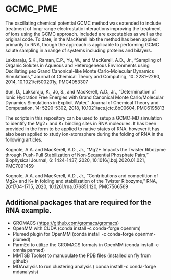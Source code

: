 # GCMC_PME

The oscillating chemical potential GCMC method was extended to include treatment
of long-range electrostatic interactions improving the treatment of ions using the
GCMC approach. Included are executables as well as the original code. To date, in the 
MacKerell lab the method has been applied primarily to RNA, though the approach is 
applicable to performing GCMC solute sampling in a range of systems including proteins and
bilayers. 

Lakkaraju, S.K., Raman, E.P., Yu, W., and MacKerell, A.D., Jr., “Sampling of Organic Solutes in 
Aqueous and Heterogeneous Environments using Oscillating μex Grand Canonical-like Monte 
Carlo-Molecular Dynamics Simulations,” Journal of Chemical Theory and Computing, 10: 2281–2290, 2014, 
10.1021/ct500201y, PMC4053307

Sun, D., Lakkaraju, K., Jo, S., and MacKerell, A.D., Jr., “Determination of Ionic Hydration Free 
Energies with Grand Canonical Monte Carlo/Molecular Dynamics Simulations in Explicit Water,” 
Journal of Chemical Theory and Computation, 14: 5290-5302, 2018, 10.1021/acs.jctc.8b00604, PMC6195813

The scripts in this repository can be used to setup a GCMC-MD simulation to identify the
Mg2+ and K+ binding sites in RNA molecules. It has been provided in the form to
be applied to native states of RNA, however it has also been applied to study
ion-atomsphere during the folding of RNA in the following articles.

Kognole, A.A. and MacKerell, A.D., Jr., “Mg2+ Impacts the Twister Ribozyme through Push-Pull 
Stabilization of Non-Sequential Phosphate Pairs,” Biophysical Journal, 6: 1424-1437, 2020, 
10.1016/j.bpj.2020.01.021, PMC7091459

Kognole, A.A. and MacKerell, A.D., Jr., “Contributions and competition of Mg2+ and K+ 
in folding and stabilization of the Twister Ribozyme,” RNA, 26:1704-1715, 2020, 
10.1261/rna.076851.120, PMC7566569

## Additional packages that are required for the RNA example.

- GROMACS (https://github.com/gromacs/gromacs)
- OpenMM with CUDA (conda install -c conda-forge openmm)
- Plumed plugin for OpenMM (conda install -c conda-forge openmm-plumed)
- ParmEd to utilize the GROMACS formats in OpenMM (conda install -c omnia parmed)
- MMTSB Toolset to manupulate the PDB files (installed on fly from github)
- MDAnalysis to run clustering analysis ( conda install -c conda-forge mdanalysis)


